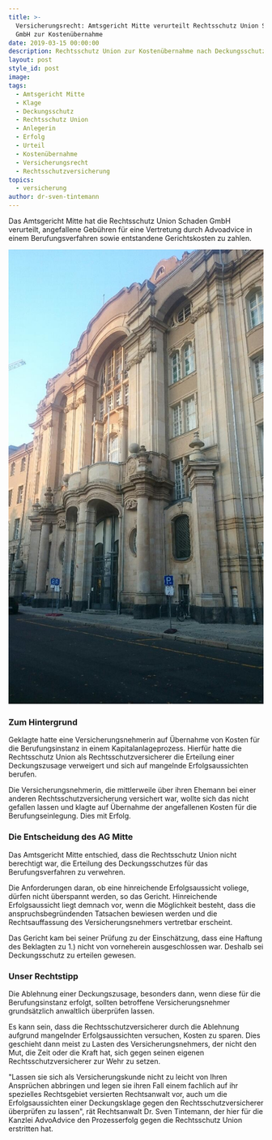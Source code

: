 ```yaml
---
title: >-
  Versicherungsrecht: Amtsgericht Mitte verurteilt Rechtsschutz Union Schaden
  GmbH zur Kostenübernahme
date: 2019-03-15 00:00:00
description: Rechtsschutz Union zur Kostenübernahme nach Deckungsschutzklage verurteilt
layout: post
style_id: post
image:
tags:
  - Amtsgericht Mitte
  - Klage
  - Deckungsschutz
  - Rechtsschutz Union
  - Anlegerin
  - Erfolg
  - Urteil
  - Kostenübernahme
  - Versicherungsrecht
  - Rechtsschutzversicherung
topics:
  - versicherung
author: dr-sven-tintemann
---
```


Das Amtsgericht Mitte hat die Rechtsschutz Union Schaden GmbH verurteilt, angefallene Gebühren für eine Vertretung durch Advoadvice in einem Berufungsverfahren sowie entstandene Gerichtskosten zu zahlen.

![Amtsgericht Mitte - Foto AdvoAdvice](/uploads/ag-mitte.JPG "AG Mitte verurteilt Rechtsschutzversicherer zur Zahlung")

### Zum Hintergrund

Geklagte hatte eine Versicherungsnehmerin auf Übernahme von Kosten für die Berufungsinstanz in einem Kapitalanlageprozess. Hierfür hatte die Rechtsschutz Union als Rechtsschutzversicherer die Erteilung einer Deckungszusage verweigert und sich auf mangelnde Erfolgsaussichten berufen.

Die Versicherungsnehmerin, die mittlerweile über ihren Ehemann bei einer anderen Rechtsschutzversicherung versichert war, wollte sich das nicht gefallen lassen und klagte auf Übernahme der angefallenen Kosten für die Berufungseinlegung. Dies mit Erfolg.

### Die Entscheidung des AG Mitte

Das Amtsgericht Mitte entschied, dass die Rechtsschutz Union nicht berechtigt war, die Erteilung des Deckungsschutzes für das Berufungsverfahren zu verwehren.

Die Anforderungen daran, ob eine hinreichende Erfolgsaussicht voliege, dürfen nicht überspannt werden, so das Gericht. Hinreichende Erfolgsaussicht liegt demnach vor, wenn die Möglichkeit besteht, dass die anspruchsbegründenden Tatsachen bewiesen werden und die Rechtsauffassung des Versicherungsnehmers vertretbar erscheint.

Das Gericht kam bei seiner Prüfung zu der Einschätzung, dass eine Haftung des Beklagten zu 1.) nicht von vorneherein ausgeschlossen war. Deshalb sei Deckungsschutz zu erteilen gewesen.

### Unser Rechtstipp

Die Ablehnung einer Deckungszusage, besonders dann, wenn diese für die Berufungsinstanz erfolgt, sollten betroffene Versicherungsnehmer grundsätzlich anwaltlich überprüfen lassen.

Es kann sein, dass die Rechtsschutzversicherer durch die Ablehnung aufgrund mangelnder Erfolgsaussichten versuchen, Kosten zu sparen. Dies geschieht dann meist zu Lasten des Versicherungsnehmers, der nicht den Mut, die Zeit oder die Kraft hat, sich gegen seinen eigenen Rechtsschutzversicherer zur Wehr zu setzen.

"Lassen sie sich als Versicherungskunde nicht zu leicht von Ihren Ansprüchen abbringen und legen sie ihren Fall einem fachlich auf ihr spezielles Rechtsgebiet versierten Rechtsanwalt vor, auch um die Erfolgsaussichten einer Deckungsklage gegen den Rechtsschutzversicherer überprüfen zu lassen", rät Rechtsanwalt Dr. Sven Tintemann, der hier für die Kanzlei AdvoAdvice den Prozesserfolg gegen die Rechtsschutz Union erstritten hat.